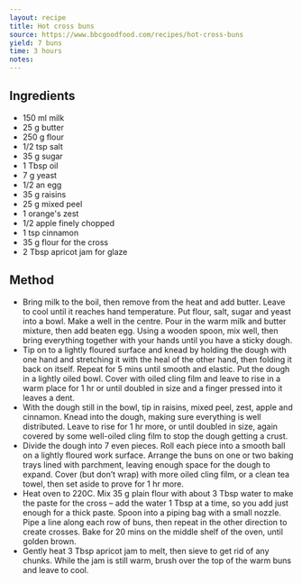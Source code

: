 ```yaml
---
layout: recipe
title: Hot cross buns
source: https://www.bbcgoodfood.com/recipes/hot-cross-buns
yield: 7 buns
time: 3 hours
notes: 
---
```


## Ingredients
- 150 ml milk
- 25 g butter
- 250 g flour
- 1/2 tsp salt
- 35 g sugar
- 1 Tbsp oil
- 7 g yeast
- 1/2 an egg
- 35 g raisins
- 25 g mixed peel
- 1 orange's zest
- 1/2 apple finely chopped
- 1 tsp cinnamon
- 35 g flour for the cross
- 2 Tbsp apricot jam for glaze

## Method
- Bring milk to the boil, then remove from the heat and add butter. Leave to cool until it reaches hand temperature. Put flour, salt, sugar and yeast into a bowl. Make a well in the centre. Pour in the warm milk and butter mixture, then add beaten egg. Using a wooden spoon, mix well, then bring everything together with your hands until you have a sticky dough.
- Tip on to a lightly floured surface and knead by holding the dough with one hand and stretching it with the heal of the other hand, then folding it back on itself. Repeat for 5 mins until smooth and elastic. Put the dough in a lightly oiled bowl. Cover with oiled cling film and leave to rise in a warm place for 1 hr or until doubled in size and a finger pressed into it leaves a dent.
- With the dough still in the bowl, tip in raisins, mixed peel, zest, apple and cinnamon. Knead into the dough, making sure everything is well distributed. Leave to rise for 1 hr more, or until doubled in size, again covered by some well-oiled cling film to stop the dough getting a crust.
- Divide the dough into 7 even pieces. Roll each piece into a smooth ball on a lightly floured work surface. Arrange the buns on one or two baking trays lined with parchment, leaving enough space for the dough to expand. Cover (but don’t wrap) with more oiled cling film, or a clean tea towel, then set aside to prove for 1 hr more.
- Heat oven to 220C. Mix 35 g plain flour with about 3 Tbsp water to make the paste for the cross – add the water 1 Tbsp at a time, so you add just enough for a thick paste. Spoon into a piping bag with a small nozzle. Pipe a line along each row of buns, then repeat in the other direction to create crosses. Bake for 20 mins on the middle shelf of the oven, until golden brown.
- Gently heat 3 Tbsp apricot jam to melt, then sieve to get rid of any chunks. While the jam is still warm, brush over the top of the warm buns and leave to cool.
